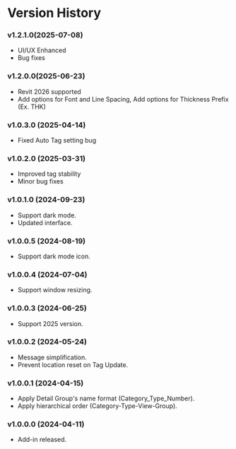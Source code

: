 # Version History

### v1.2.1.0(2025-07-08)&#x20;

* UI/UX Enhanced
* Bug fixes

### v1.2.0.0(2025-06-23)&#x20;

* Revit 2026 supported
* Add options for Font and Line Spacing, Add options for Thickness Prefix (Ex. THK)

### v1.0.3.0 (2025-04-14)

* Fixed Auto Tag setting bug

### v1.0.2.0 (2025-03-31)

* Improved tag stability
* Minor bug fixes

### v1.0.1.0 (2024-09-23)

* Support dark mode.
* Updated interface.

### v1.0.0.5 (2024-08-19)

* Support dark mode icon.

### v1.0.0.4 (2024-07-04)

* Support window resizing.

### v1.0.0.3 (2024-06-25)

* Support 2025 version.

### v1.0.0.2 (2024-05-24)

* Message simplification.
* Prevent location reset on Tag Update.

### v1.0.0.1 (2024-04-15)

* Apply Detail Group's name format (Category\_Type\_Number).
* Apply hierarchical order (Category-Type-View-Group).

### v1.0.0.0 (2024-04-11)

* Add-in released.
